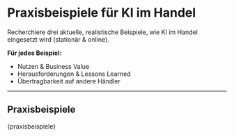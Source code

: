 # Praxisbeispiele für KI im Handel

Recherchiere drei aktuelle, realistische Beispiele, wie KI im Handel eingesetzt wird (stationär & online).

**Für jedes Beispiel:**
- Nutzen & Business Value
- Herausforderungen & Lessons Learned
- Übertragbarkeit auf andere Händler

---

## Praxisbeispiele

{praxisbeispiele}
